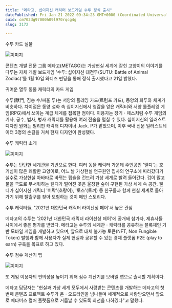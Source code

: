 ```yaml
---
title: "메타고, 십이지신 캐릭터 보드게임 수투 정식 출시"
datePublished: Fri Jan 21 2022 09:34:23 GMT+0000 (Coordinated Universal Time)
cuid: cm702dg97000h09l970rqcg4g
slug: 3172

---
```



수투 카드 실물

![이미지](https://cdn.hashnode.com/res/hashnode/image/upload/v1739253065935/91d61b22-00b6-4716-b72d-00c55a922c92.jpeg)

콘텐츠 개발 전문 그룹 메타고(METAGO)는 가상현실 세계에 갇힌 고양이의 이야기를 다루는 자체 개발 보드게임 '수투: 십이지신 대전투(SUTU: Battle of Animal Zodiac)'를 1월 10일 와디즈 펀딩을 통해 정식 출시했다고 21일 밝혔다.

귀여운 열두 동물 캐릭터의 카드 게임

수투(獸鬥, 짐승 수/싸울 투)는 서양의 플레잉 카드(트럼프 카드), 동양의 화투와 체계가 비슷하다. 차이점은 동양 설화 속 십이지신에서 영감을 얻은 캐릭터와 서양 롤플레잉 게임(RPG)에서 쓰이는 계급 체계를 접목한 점이다. 이용자는 장기ㆍ체스처럼 수투 게임의 기사, 궁수, 법사, 병사 캐릭터를 활용해 여러 전술을 펼칠 수 있다. 십이지신의 일러스트 디자인 원화는 필리핀 캐릭터 디자이너 Jack. P가 맡았으며, 이후 국내 전문 일러스트레이터 3명의 손길을 거쳐 현재 디자인이 완성됐다.

수투 캐릭터 소개

![이미지](https://cdn.hashnode.com/res/hashnode/image/upload/v1739253068531/55e89d4c-76f3-44c1-ad28-0ed4a30ffc89.jpeg)

수투는 탄탄한 세계관을 기반으로 한다. 여러 동물 캐릭터 가운데 주인공인 '웬디'는 호기심이 많은 쾌활한 고양이로, 어느 날 가상현실 연구원인 집사의 연구소에 따라갔다가 실수로 가상현실 아바타로 바뀌는 캡슐을 건드려 가상 세계로 빨려 들어간다. 겁이 많고 물을 극도로 무서워하는 웬디가 떨어진 곳은 울창한 숲이 구현된 가상 세계 속 공간. 웬디가 십이지신 캐릭터 '버락'(호랑이), '토스'(토끼) 등 친구들과 함께 현실 세계로 돌아가기 위해 탈출구를 찾아 모험하는 것이 메인 스토리다.

수투 캐릭터들, '2021년 대한민국 캐릭터 라이선싱 페어'서 높은 관심

메타고의 수투는 '2021년 대한민국 캐릭터 라이선싱 페어'에 공개돼 참가자, 제휴사들 사이에서 좋은 평가를 받았다. 메타고는 수투의 세계관ㆍ캐릭터를 공유하는 블록체인 기반 모바일 게임을 개발하고 있으며, 앞으로 대체 불가능 토큰(NFT, Non Fungible Token) 발행과 함께 사용자가 실제 현실과 공유할 수 있는 경제 플랫폼 P2E (play to earn) 구축을 목표로 하고 있다.

수투 점수 계산기 앱

![이미지](https://cdn.hashnode.com/res/hashnode/image/upload/v1739253071337/e613ca7f-7367-4aec-83eb-9a522b1013c6.jpeg)

또 게임 이용자의 편의성을 높이기 위해 점수 계산기를 모바일 앱으로 출시할 계획이다.

메타고 담당자는 "현실과 가상 세계 모두에서 사랑받는 콘텐츠를 개발하는 메타고의 첫 번째 콘텐츠 프로젝트 수투가 온ㆍ오프라인을 넘나들며 세계적으로 사랑받으면서 앞으로 메타버스 컬처 플랫폼으로 거듭날 수 있도록 최선을 다하겠다"고 말했다.